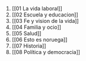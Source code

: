 1. [[01 La vida laboral]]
2. [[02 Escuela y educacion]]
3. [[03 Fe y vision de la vida]]
4. [[04 Familia y ocio]]
5. [[05 Salud]]
6.  [[06 Esto es noruega]]
7. [[07 Historia]]
8. [[08 Política y democracia]]
	